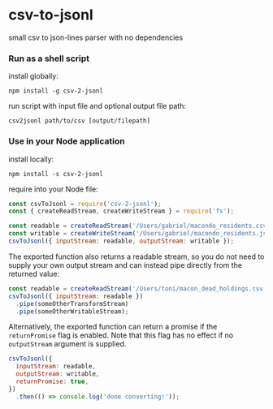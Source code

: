 # csv-to-jsonl
small csv to json-lines parser with no dependencies

### Run as a shell script
install globally:
```
npm install -g csv-2-jsonl
```
run script with input file and optional output file path:
```
csv2jsonl path/to/csv [output/filepath]
```

### Use in your Node application
install locally:
```
npm install -s csv-2-jsonl
```
require into your Node file:
```javascript
const csvToJsonl = require('csv-2-jsonl');
const { createReadStream, createWriteStream } = require('fs');

const readable = createReadStream('/Users/gabriel/macondo_residents.csv');
const writable = createWriteStream('/Users/gabriel/macondo_residents.jsonl');
csvToJsonl({ inputStream: readable, outputStream: writable });
```
The exported function also returns a readable stream, so you do not need to supply your own output stream and can instead pipe directly from the returned value:
```javascript
const readable = createReadStream('/Users/toni/macon_dead_holdings.csv');
csvToJsonl({ inputStream: readable })
  .pipe(someOtherTransformStream)
  .pipe(someOtherWritableStream);
```
Alternatively, the exported function can return a promise if the `returnPromise` flag is enabled. Note that this flag has no effect if no `outputStream` argument is supplied.
```javascript
csvToJsonl({
  inputStream: readable,
  outputStream: writable,
  returnPromise: true,
})
  .then(() => console.log('done converting!'));
```